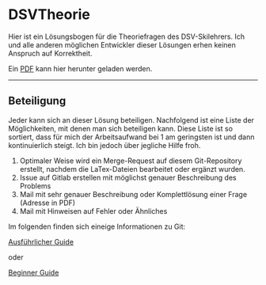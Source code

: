 # DSVTheorie
Hier ist ein Lösungsbogen für die Theoriefragen des DSV-Skilehrers. Ich und alle anderen möglichen Entwickler dieser Lösungen erhen keinen Anspruch auf Korrektheit.

Ein [PDF](https://gitlab.com/Sparkier/DSVTheorie/blob/master/LaTex/solution.pdf) kann hier herunter geladen werden.

---

## Beteiligung
Jeder kann sich an dieser Lösung beteiligen. Nachfolgend ist eine Liste der Möglichkeiten, mit denen man sich beteiligen kann. 
Diese Liste ist so sortiert, dass für mich der Arbeitsaufwand bei 1 am geringsten ist und dann kontinuierlich steigt. 
Ich bin jedoch über jegliche Hilfe froh.

1. Optimaler Weise wird ein Merge-Request auf diesem Git-Repository erstellt, nachdem die LaTex-Dateien bearbeitet oder ergänzt wurden.
2. Issue auf Gitlab erstellen mit möglichst genauer Beschreibung des Problems
3. Mail mit sehr genauer Beschreibung oder Komplettlösung einer Frage (Adresse in PDF)
4. Mail mit Hinweisen auf Fehler oder Ähnliches

Im folgenden finden sich eineige Informationen zu Git:

[Ausführlicher Guide](https://git-scm.com/book/en/v2/Getting-Started-About-Version-Control)

oder 

[Beginner Guide](http://rogerdudler.github.io/git-guide/)